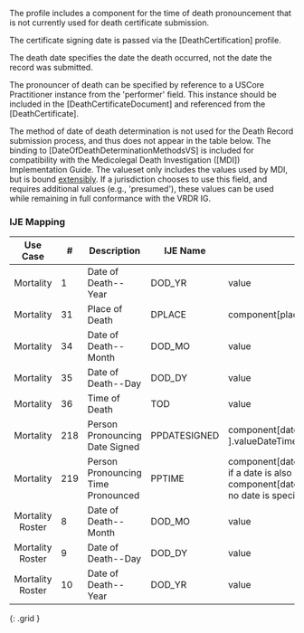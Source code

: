 The profile includes a component for the time of death pronouncement that is not currently used for death certificate submission.

  The certificate signing date is passed via the [DeathCertification] profile.

  The death date specifies the date the death occurred, not the date the record was submitted.

  The pronouncer of death can be specified by reference to a USCore Practitioner instance from the 'performer' field.   This instance should be included in the [DeathCertificateDocument] and referenced from the [DeathCertificate].

  The method of date of death determination is not used for the Death Record submission process, and thus does not appear in the table below.  The binding
  to [DateOfDeathDeterminationMethodsVS] is included for compatibility with the Medicolegal Death Investigation ([MDI]) Implementation Guide.  The valueset only
includes the values used by MDI, but is bound [extensibly](http://hl7.org/fhir/R4/terminologies.html#extensible).  If a jurisdiction chooses to use this field, and requires additional values (e.g., 'presumed'), these values can be used
while remaining in full conformance with the VRDR IG.
### IJE Mapping

| **Use Case** |  **#**   |  **Description**  | **IJE Name**  |  **Field**  |  **Type**  | **Value Set**  |
| :---------: | --------------- | ------------ | ------------- | ---------- | ---------- | -------------- |
| Mortality | 1 | Date of Death--Year | DOD_YR | value |dateTime |Required for processing |
| Mortality | 31 | Place of Death | DPLACE | component[placeOfDeath].value |codeable |[PlaceOfDeathVS] |
| Mortality | 34 | Date of Death--Month | DOD_MO | value |dateTime |See [PartialDatesAndTimes] |
| Mortality | 35 | Date of Death--Day | DOD_DY | value |dateTime |See [PartialDatesAndTimes] |
| Mortality | 36 | Time of Death | TOD | value |dateTime |See [PartialDatesAndTimes] |
| Mortality | 218 | Person Pronouncing Date Signed | PPDATESIGNED | component[datetimePronouncedDead ].valueDateTime |dateTime |See [PartialDatesAndTimes] |
| Mortality | 219 | Person Pronouncing Time Pronounced | PPTIME | component[datetimePronouncedDead].valueDateTime if a date is also specified, or component[datetimePronouncedDead].valueTime if no date is specified |dateTime or time |See [PartialDatesAndTimes] |
| Mortality Roster | 8 | Date of Death--Month | DOD_MO | value |dateTime |See [PartialDatesAndTimes] |
| Mortality Roster | 9 | Date of Death--Day | DOD_DY | value |dateTime |See [PartialDatesAndTimes] |
| Mortality Roster | 10 | Date of Death--Year | DOD_YR | value |dateTime |Required for processing |
{: .grid }
